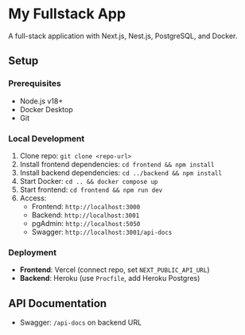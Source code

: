 # My Fullstack App

A full-stack application with Next.js, Nest.js, PostgreSQL, and Docker.

## Setup

### Prerequisites
- Node.js v18+
- Docker Desktop
- Git

### Local Development
1. Clone repo: `git clone <repo-url>`
2. Install frontend dependencies: `cd frontend && npm install`
3. Install backend dependencies: `cd ../backend && npm install`
4. Start Docker: `cd .. && docker compose up`
5. Start frontend: `cd frontend && npm run dev`
6. Access:
   - Frontend: `http://localhost:3000`
   - Backend: `http://localhost:3001`
   - pgAdmin: `http://localhost:5050`
   - Swagger: `http://localhost:3001/api-docs`

### Deployment
- **Frontend**: Vercel (connect repo, set `NEXT_PUBLIC_API_URL`)
- **Backend**: Heroku (use `Procfile`, add Heroku Postgres)

## API Documentation
- Swagger: `/api-docs` on backend URL